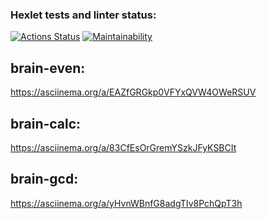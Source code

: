 ### Hexlet tests and linter status:
[![Actions Status](https://github.com/SaidIsaev/frontend-project-44/actions/workflows/hexlet-check.yml/badge.svg)](https://github.com/SaidIsaev/frontend-project-44/actions)
[![Maintainability](https://api.codeclimate.com/v1/badges/8878c381d61370583a96/maintainability)](https://codeclimate.com/github/SaidIsaev/frontend-project-44/maintainability)
## brain-even:
https://asciinema.org/a/EAZfGRGkp0VFYxQVW4OWeRSUV
## brain-calc:
https://asciinema.org/a/83CfEsOrGremYSzkJFyKSBCIt
## brain-gcd:
https://asciinema.org/a/yHvnWBnfG8adgTIv8PchQpT3h